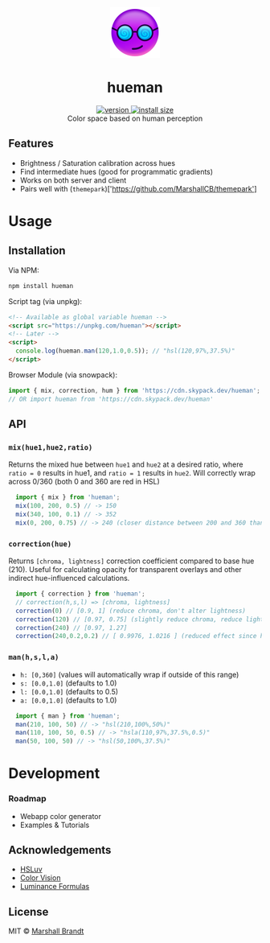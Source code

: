 <div align="center">
  <img src="https://github.com/marshallcb/hueman/raw/master/hueman.png" alt="hueman" width="100" />
</div>

<h1 align="center">hueman</h1>
<div align="center">
  <a href="https://npmjs.org/package/hueman">
    <img src="https://badgen.now.sh/npm/v/hueman" alt="version" />
  </a>
  <a href="https://bundlephobia.com/result?p=hueman">
    <img src="https://img.badgesize.io/MarshallCB/hueman/master/min.js?compression=brotli" alt="install size" />
  </a>
</div>

<div align="center">Color space based on human perception</div>

## Features
- Brightness / Saturation calibration across hues
- Find intermediate hues (good for programmatic gradients)
- Works on both server and client
- Pairs well with (`themepark`)['https://github.com/MarshallCB/themepark']

# Usage

## Installation

Via NPM:
```sh
npm install hueman
```

Script tag (via unpkg):
```html
<!-- Available as global variable hueman -->
<script src="https://unpkg.com/hueman"></script>
<!-- Later -->
<script>
  console.log(hueman.man(120,1.0,0.5)); // "hsl(120,97%,37.5%)"
</script>
```

Browser Module (via snowpack):
```js
import { mix, correction, hum } from 'https://cdn.skypack.dev/hueman';
// OR import hueman from 'https://cdn.skypack.dev/hueman'
```
## API

### `mix(hue1,hue2,ratio)`

Returns the mixed hue between `hue1` and `hue2` at a desired ratio, where `ratio = 0` results in hue1, and `ratio = 1` results in `hue2`. Will correctly wrap across 0/360 (both 0 and 360 are red in HSL)

```js
  import { mix } from 'hueman';
  mix(100, 200, 0.5) // -> 150
  mix(340, 100, 0.1) // -> 352
  mix(0, 200, 0.75) // -> 240 (closer distance between 200 and 360 than 0 and 200)
```

### `correction(hue)`

Returns `[chroma, lightness]` correction coefficient compared to base hue (210). Useful for calculating opacity for transparent overlays and other indirect hue-influenced calculations.

```js
  import { correction } from 'hueman';
  // correction(h,s,l) => [chroma, lightness]
  correction(0) // [0.9, 1] (reduce chroma, don't alter lightness)
  correction(120) // [0.97, 0.75] (slightly reduce chroma, reduce lightness)
  correction(240) // [0.97, 1.27]
  correction(240,0.2,0.2) // [ 0.9976, 1.0216 ] (reduced effect since hue is less vibrant)
```

### `man(h,s,l,a)`

- `h: [0,360]` (values will automatically wrap if outside of this range)
- `s: [0.0,1.0]` (defaults to 1.0)
- `l: [0.0,1.0]` (defaults to 0.5)
- `a: [0.0,1.0]` (defaults to 1.0)

```js
  import { man } from 'hueman';
  man(210, 100, 50) // -> "hsl(210,100%,50%)"
  man(110, 100, 50, 0.5) // -> "hsla(110,97%,37.5%,0.5)"
  man(50, 100, 50) // -> "hsl(50,100%,37.5%)"
```

# Development

### Roadmap
- Webapp color generator
- Examples & Tutorials

## Acknowledgements
- [HSLuv](https://www.hsluv.org/comparison/)
- [Color Vision](https://en.wikipedia.org/wiki/Color_vision)
- [Luminance Formulas](https://stackoverflow.com/questions/596216/formula-to-determine-brightness-of-rgb-color)

## License

MIT © [Marshall Brandt](https://m4r.sh)
